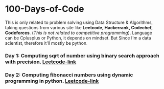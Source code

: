 # 100-Days-of-Code
This is only related to problem solving using Data Structure &amp; Algorithms, taking questions from various 
site like **Leetcode, Hackerrank, Codechef, Codeforces**. (*This is not related to competitive programming*).
Language can be Cplusplus or Python, it depends on mindset. But Since I'm a data scientist, therefore it'll mostly be python.

### Day 1: Computing sqrt of number using binary search approach with precision. [Leetcode-link](https://leetcode.com/problems/sqrtx/)
### Day 2: Computing fibonacci numbers using dynamic programming in python. [Leetcode-link](https://leetcode.com/problems/fibonacci-number/)
